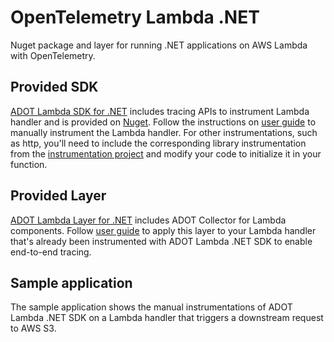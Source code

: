 # OpenTelemetry Lambda .NET

Nuget package and layer for running .NET applications on AWS Lambda with OpenTelemetry.

## Provided SDK

[ADOT Lambda SDK for .NET](https://github.com/open-telemetry/opentelemetry-dotnet-contrib/tree/main/src/OpenTelemetry.Contrib.Instrumentation.AWSLambda) includes tracing APIs to instrument Lambda handler and is provided on [Nuget](https://www.nuget.org/packages/OpenTelemetry.Contrib.Instrumentation.AWSLambda/1.1.0-beta1). Follow the instructions on [user guide](https://aws-otel.github.io/docs/getting-started/lambda/lambda-dotnet#instrumentation) to manually instrument the Lambda handler.
For other instrumentations, such as http, you'll need to include the corresponding library instrumentation from the [instrumentation project](https://github.com/open-telemetry/opentelemetry-dotnet) and modify your code to initialize it in your function.

## Provided Layer

[ADOT Lambda Layer for .NET](https://aws-otel.github.io/docs/getting-started/lambda/lambda-dotnet#lambda-layer) includes ADOT Collector for Lambda components. Follow [user guide](https://aws-otel.github.io/docs/getting-started/lambda/lambda-dotnet#enable-tracing) to apply this layer to your Lambda handler that's already been instrumented with ADOT Lambda .NET SDK to enable end-to-end tracing.

## Sample application

The sample application shows the manual instrumentations of ADOT Lambda .NET SDK on a Lambda handler that triggers a downstream request to AWS S3.
